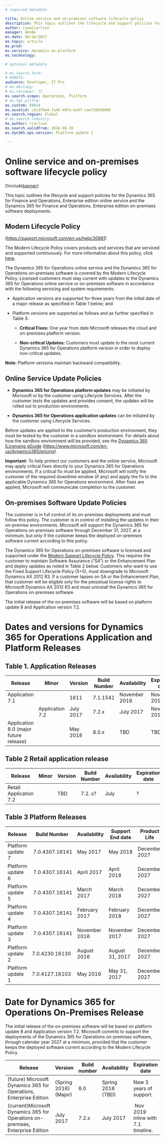```yaml
---
# required metadata

title: Online service and on-premises software lifecycle policy
description: This topic outlines the lifecycle and support policies for the Dynamics 365 for Finance and Operations, Enterprise edition online service and on-premises software deployments.
author: ryanCcarlson 
manager: AnnBe
ms.date: 06/16/2017
ms.topic: article
ms.prod: 
ms.service: dynamics-ax-platform
ms.technology: 

# optional metadata

# ms.search.form: 
# ROBOTS: 
audience: Developer, IT Pro
# ms.devlang: 
# ms.reviewer: 71
ms.search.scope: Operations, Platform
# ms.tgt_pltfrm: 
ms.custom: 69914
ms.assetid: cdc3fbe4-fa45-49fa-be97-caef16b58090
ms.search.region: Global
# ms.search.industry: 
ms.author: rcarlson
ms.search.validFrom: 2016-08-30
ms.dyn365.ops.version: Platform update 2

---
```

# Online service and on-premises software lifecycle policy

[!include[banner](../includes/banner.md)]


This topic outlines the lifecycle and support policies for the Dynamics 365 for Finance and Operations, Enterprise edition online service and the Dynamics 365 for Finance and Operations, Enterprise edition on-premises software deployments.

Modern Lifecycle Policy
-----------------------

(<https://support.microsoft.com/en-us/help/30881>)

The Modern Lifecycle Policy covers products and services that are serviced and
supported continuously. For more information about this policy, click
[here](https://support.microsoft.com/en-us/help/30881).

The Dynamics 365 for Operations online service and the Dynamics 365 for
Operations on-premises software is covered by the Modern Lifecycle Policy.
Licensed customers must stay current with updates to the Dynamics 365 for
Operations online service or on-premises software in accordance with the
following servicing and system requirements:

-   Application versions are supported for three years from the initial date of
    a major release as specified in Table 1 below; and

-   Platform versions are supported as follows and as further specified in Table
    3:

    -   **Critical Fixes:** One year from date Microsoft releases the cloud and
        on-premises platform version.

    -   **Non-critical Updates:** Customers must update to the most current
        Dynamics 365 for Operations platform version in order to deploy
        non-critical updates.

**Note:** Platform versions maintain backward compatibility.

Online Service Update Policies
------------------------------

-   **Dynamics 365 for Operations platform updates** may be initiated by
    Microsoft or by the customer using Lifecycle Services. After the customer
    tests the updates and provides consent, the updates will be rolled out to
    production environments.

-   **Dynamics 365 for Operations application updates** can be initiated by the
    customer using Lifecycle Services.

Before updates are applied to the customer’s production environment, they must
be tested by the customer in a sandbox environment. For details about how the
sandbox environment will be provided, see the [Dynamics 365 lLicensing
gGuide](https://microsoft.sharepoint.com/teams/AXPlatform/Shared%20Documents/Licensing%20and%20Software%20Terms/Dynamics%20365%20Licensing%20Guide)
(<https://www.microsoft.com/en-us/dynamics365/pricing>).

**Important:** To help protect our customers and the online service, Microsoft
may apply critical fixes directly to your Dynamics 365 for Operations
environments. If a critical fix must be applied, Microsoft will notify the
customer of the required downtime window (if any) and apply the fix to the
applicable Dynamics 365 for Operations environment. After fixes are applied,
Microsoft will communicate completion to the customer.

On-premises Software Update Policies
------------------------------------

The customer is in full control of its on-premises deployments and must follow
this policy. The customer is in control of installing the updates in their
on-premise environments. Microsoft will support the Dynamics 365 for Operations
on-premises software through December 31, 2027, at a minimum, but only if the
customer keeps the deployed on-premises software current according to this
policy.

The Dynamics 365 for Operations on-premises software is licensed and supported
under the [Modern Support Lifecycle
Policy](https://support.microsoft.com/en-us/help/447912/announcing-microsoft-modern-lifecycle-policy).
This requires the customer to maintain Software Assurance (“SA”) or the
Enhancement Plan and deploy updates as noted in Table 2 below. Customers who
want to use the Fixed Support Lifecycle Policy (5+5), must downgrade to
Microsoft Dynamics AX 2012 R3. If a customer lapses on SA or the Enhancement
Plan, that customer will be eligible only for the perpetual license rights to
Microsoft Dynamics AX 2012 R3 and must uninstall the Dynamics 365 for Operations
on-premises software.

The initial release of the on-premises software will be based on platform update
8 and Application version 7.2.

Dates and versions for Dynamics 365 for Operations Application and Platform Releases
====================================================================================

Table 1. Application Releases
-----------------------------

| Release                                | Minor           | Version   | Build Number | Availability  | Expiration date | Product life  |
|----------------------------------------|-----------------|-----------|--------------|---------------|-----------------|---------------|
| Application 7.1                        |                 | 1611      | 7.1.1541     | November 2016 | November 2019   | December 2027 |
|                                        | Application 7.2 | July 2017 | 7.2.x        | July 2017     | November 2019   | December 2027 |
| Application 8.0 (major future release) |                 | May 2018  | 8.0.x        | TBD           | TBD             | December 2027 |

Table 2 Retail application release
----------------------------------

| Release                | Minor | Version | Build Number | Availability | Expiration date | Product life  |
|------------------------|-------|---------|--------------|--------------|-----------------|---------------|
| Retail Application 7.2 |       | TBD     | 7.2. x?      | July         | ?               | December 2027 |

Table 3 Platform Releases
-------------------------

| Release           | Build Number    | Availability  | Support End date | Product Life  |
|-------------------|-----------------|---------------|------------------|---------------|
| Platform update 7 |  7.0.4307.16141 | May 2017      | May 2018         | December 2027 |
| Platform update 6 |  7.0.4307.16141 | April 2017    | April 2018       | December 2027 |
| Platform update 5 |  7.0.4307.16141 | March 2017    | March 2018       | December 2027 |
| Platform update 4 |  7.0.4307.16141 | February 2017 | February 2018    | December 2027 |
| Platform update 3 |  7.0.4307.16141 | November 2016 | November 2017    | December 2027 |
| Platform update 2 | 7.0.4230.16130  | August 2016   | August 31, 2017  | December 2027 |
| Platform update 1 | 7.0.4127.16103  | May 2016      | May 31, 2017     | December 2027 |

Date for Dynamics 365 for Operations On-Premises Release
========================================================

The initial release of the on-premises software will be based on platform update
8 and Application version 7.2. Microsoft commits to support the deployments of
the Dynamics 365 for Operations on-premises software, through calendar year 2027
at a minimum, provided that the customer keeps the deployed software current
according to the Modern Lifecycle Policy.

| Release                                                                        | Version               | Build number | Availability      | Expiration date                     |
|--------------------------------------------------------------------------------|-----------------------|--------------|-------------------|-------------------------------------|
| (future) Microsoft Dynamics 365 for Operations, Enterprise Edition             | {Spring 2018} (Major) | 8.0          | Spring 2018 (TBD) | New 3 years of support.             |
| (current)Microsoft Dynamics 365 for Operations on-premises, Enterprise Edition | July 2017             | 7.2.x        | July 2017         |  Nov 2019 inline with 7.1 timeline. |
































































